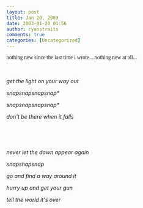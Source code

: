 ```yaml
---
layout: post
title: Jan 20, 2003
date: 2003-01-20 01:56
author: ryanstraits
comments: true
categories: [Uncategorized]
---
```

<span style="font-family:Verdana;">nothing new since the last time i wrote....nothing new at all...</span>

&nbsp;

<em>get the light on your way out</em>

<em>*snap*snap*snap*snap*</em>

<em>*snap*snap*snap*snap*</em>

<em>don't be there when it falls</em>

&nbsp;

&nbsp;

<em>never let the dawn appear again</em>

<em>*snap*snap*snap*</em>

<em>go and find a way around it</em>

<em>hurry up and get your gun</em>

<em>tell the world it's over</em>

&nbsp;
